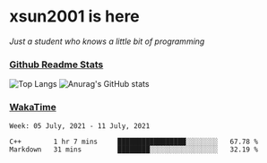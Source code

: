 # xsun2001 is here

*Just a student who knows a little bit of programming*

### [Github Readme Stats](https://github.com/anuraghazra/github-readme-stats)

![Top Langs](https://github-readme-stats.vercel.app/api/top-langs/?username=xsun2001&layout=compact&theme=radical) ![Anurag's GitHub stats](https://github-readme-stats.vercel.app/api?username=xsun2001&show_icons=true&theme=radical)

### [WakaTime](https://wakatime.com)

<!--START_SECTION:waka-->
```text
Week: 05 July, 2021 - 11 July, 2021

C++        1 hr 7 mins     █████████████████░░░░░░░░   67.78 % 
Markdown   31 mins         ████████░░░░░░░░░░░░░░░░░   32.19 % 
```
<!--END_SECTION:waka-->
